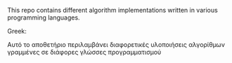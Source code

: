 This repo contains different algorithm implementations written in various programming languages.


Greek:

Αυτό το αποθετήριο περιλαμβάνει διαφορετικές υλοποιήσεις αλγορίθμων γραμμένες σε διάφορες γλώσσες προγραμματισμού
